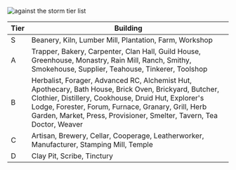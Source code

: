 ![against the storm tier list](<against the storm tier list.png>)

| Tier | Building                                                                                                                                                                                                                                                                                     |
| ---- | -------------------------------------------------------------------------------------------------------------------------------------------------------------------------------------------------------------------------------------------------------------------------------------------- |
| S    | Beanery, Kiln, Lumber Mill, Plantation, Farm, Workshop                                                                                                                                                                                                                                       |
| A    | Trapper, Bakery, Carpenter, Clan Hall, Guild House, Greenhouse, Monastry, Rain Mill, Ranch, Smithy, Smokehouse, Supplier, Teahouse, Tinkerer, Toolshop                                                                                                                                       |
| B    | Herbalist, Forager, Advanced RC, Alchemist Hut, Apothecary, Bath House, Brick Oven, Brickyard, Butcher, Clothier, Distillery, Cookhouse, Druid Hut, Explorer's Lodge, Forester, Forum, Furnace, Granary, Grill, Herb Garden, Market, Press, Provisioner, Smelter, Tavern, Tea Doctor, Weaver |
| C    | Artisan, Brewery, Cellar, Cooperage, Leatherworker, Manufacturer, Stamping Mill, Temple                                                                                                                                                                                                      |
| D    | Clay Pit, Scribe, Tinctury                                                                                                                                                                                                                                                                   |
